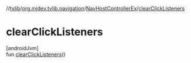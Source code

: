 //[tvlib](../../../index.md)/[org.mjdev.tvlib.navigation](../index.md)/[NavHostControllerEx](index.md)/[clearClickListeners](clear-click-listeners.md)

# clearClickListeners

[androidJvm]\
fun [clearClickListeners](clear-click-listeners.md)()
